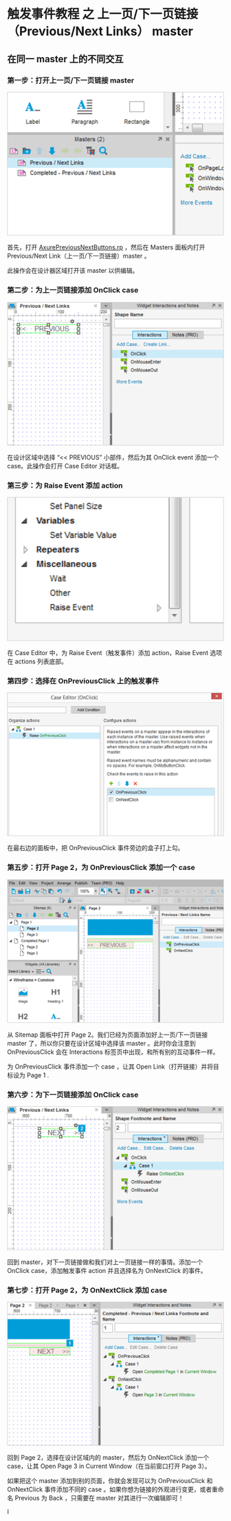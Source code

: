 # 触发事件教程 之 上一页/下一页链接（Previous/Next Links） master

## 在同一 master 上的不同交互

### 第一步：打开上一页/下一页链接 master
![](/images/masters-tutorials-previous-next-link-1.png)

首先，打开 [AxurePreviousNextButtons.rp](/downloads/AxurePreviousNextButtons.rp) ，然后在 Masters 面板内打开 Previous/Next Link（上一页/下一页链接）master 。

此操作会在设计器区域打开该 master 以供编辑。 

### 第二步：为上一页链接添加 OnClick case

![](/images/masters-tutorials-previous-next-link-2.png)

在设计区域中选择 “<< PREVIOUS” 小部件，然后为其 OnClick event 添加一个 case。此操作会打开 Case Editor 对话框。

### 第三步：为 Raise Event 添加 action

![](/images/masters-tutorials-previous-next-link-3.png)

在 Case Editor 中，为 Raise Event（触发事件）添加 action，Raise Event 选项在 actions 列表底部。

### 第四步：选择在 OnPreviousClick 上的触发事件

![](/images/masters-tutorials-previous-next-link-4.png)

在最右边的面板中，把 OnPreviousClick 事件旁边的盒子打上勾。

### 第五步：打开 Page 2，为 OnPreviousClick 添加一个 case

![](/images/masters-tutorials-previous-next-link-5.png)

从 Sitemap 面板中打开 Page 2。我们已经为页面添加好上一页/下一页链接 master 了，所以你只要在设计区域中选择该 master 。此时你会注意到 OnPreviousClick 会在 Interactions 标签页中出现，和所有别的互动事件一样。

为 OnPreviousClick 事件添加一个 case ，让其 Open Link（打开链接）并将目标设为 Page 1 .

### 第六步：为下一页链接添加 OnClick case

![](/images/masters-tutorials-previous-next-link-6.png)

回到 master，对下一页链接做和我们对上一页链接一样的事情。添加一个 OnClick case，添加触发事件 action 并且选择名为 OnNextClick 的事件。

### 第七步：打开 Page 2，为 OnNextClick 添加 case

![](/images/masters-tutorials-previous-next-link-7.png)

回到 Page 2，选择在设计区域内的 master，然后为 OnNextClick 添加一个 case，让其 Open Page 3 in Current Window（在当前窗口打开 Page 3）。

如果把这个 master 添加到别的页面，你就会发现可以为 OnPreviousClick 和 OnNextClick 事件添加不同的 case 。如果你想为链接的外观进行变更，或者重命名 Previous 为 Back ，只需要在 master 对其进行一次编辑即可！

I